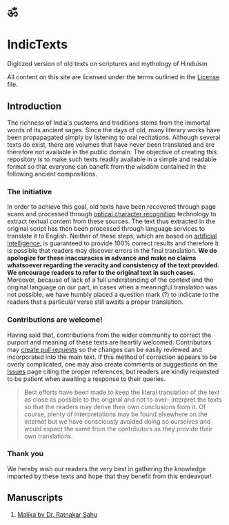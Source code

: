 # &#2384;

# IndicTexts
Digitized version of old texts on scriptures and mythology of Hinduism

All content on this site are licensed under the terms outlined in the [License](/License) file.

## Introduction
The richness of India's customs and traditions stems from the immortal words of its ancient sages. Since the days of old, many literary works have been propapagated simply by listening to oral recitations. Although several texts do exist, there are volumes that have never been translated and are therefore not available in the public domain. The objective of creating this repository is to make such texts readily available in a simple and readable format so that everyone can banefit from the wisdom contained in the following ancient compositions. 

### The initiative
In order to achieve this goal, old texts have been recovered through page scans and processed through [optical character recognition](https://en.wikipedia.org/wiki/Optical_character_recognition) technology to extract textual content from these sources. The text thus extracted in the original script has then been processed through language services to translate it to English. Neither of these steps, which are based on [artificial intelligence](https://en.wikipedia.org/wiki/Artificial_intelligence), is guaranteed to provide 100% correct results and therefore it is possible that readers may discover errors in the final translation. **We do apologize for these inaccuracies in advance and make no claims whatsoever regarding the veracity and consistency of the text provided. We encourage readers to refer to the original text in such cases.** Moreover, because of lack of a full understanding of the context and the original language on our part, in cases when a meaningful translation was not possible, we have humbly placed a question mark (?) to indicate to the readers that a particular verse still awaits a proper translation.

### Contributions are welcome!
Having said that, contributions from the wider community to correct the purport and meaning of these texts are heartily welcomed. Contributors may [create pull requests](https://docs.github.com/en/pull-requests/collaborating-with-pull-requests/proposing-changes-to-your-work-with-pull-requests/creating-a-pull-request) so the changes can be easily reviewed and incorporated into the main text. If this method of correction appears to be overly complicated, one may also create comments or suggestions on the [Issues](https://github.com/DuttaSoumya/IndicTexts/issues) page citing the proper references, but readers are kindly requested to be patient when awaiting a response to their queries. 

> Best efforts have been made to keep the literal translation of the text as close as possible to the original and not to over- interpret the texts so that the readers may derive their own conclusions from it. Of course, plenty of interpretations may be found elsewhere on the internet but we have consciously avoided doing so ourselves and would expect the same from the contributors as they provide their own translations.

### Thank you
We hereby wish our readers the very best in gathering the knowledge imparted by these texts and hope that they benefit from this endeavour!

## Manuscripts
1. [Malika by Dr. Ratnakar Sahu](/Malika_Dr_Ratnakar_Sahu/Overview.md)
